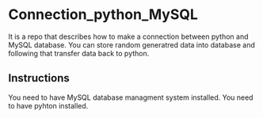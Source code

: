 # Connection_python_MySQL
It is a repo that describes how to make a connection between python and MySQL database.
You can store random generatred data into database and following that transfer data back to python.
 
## Instructions
You need to have MySQL database managment system installed.
You need to have pyhton installed.

